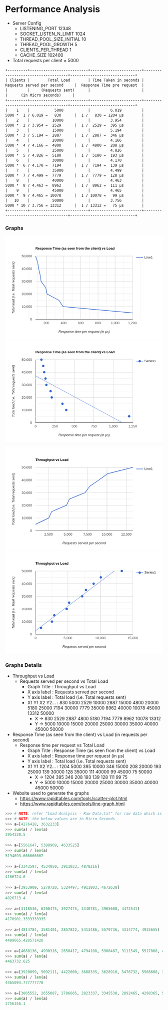 # Performance Analysis

- Server Config
	- LISTENING_PORT 12348
	- SOCKET_LISTEN_N_LIMIT 1024
	- THREAD_POOL_SIZE_INITIAL 10
	- THREAD_POOL_GROWTH 5
	- CLIENTS_PER_THREAD 1
	- CACHE_SIZE 102400
- Total requests per client = 5000

```
+---------+--------------------------+-----------------------+------------------------------------+-----------------------------+
| Clients |        Total Load        | Time Taken in seconds |     Requests served per second     |  Response Time pre request  |
|         |     (Requests sent)      |                       |                                    |      (in Micro seconds)     |
+---------+--------------------------+-----------------------+------------------------------------+-----------------------------+
|    1    |           5000           |         6.019         |     5000 *  1 / 6.019 =   830      |  1 /   830 = 1204 μs        |
|    2    |          10000           |         3.954         |     5000 *  2 / 3.954 =  2529      |  1 /  2529 =  395 μs        |
|    3    |          15000           |         5.194         |     5000 *  3 / 5.194 =  2887      |  1 /  2887 =  346 μs        |
|    4    |          20000           |         4.166         |     5000 *  4 / 4.166 =  4800      |  1 /  4800 =  208 μs        |
|    5    |          25000           |         4.826         |     5000 *  5 / 4.826 =  5180      |  1 /  5180 =  193 μs        |
|    6    |          30000           |         4.170         |     5000 *  6 / 4.170 =  7194      |  1 /  7194 =  139 μs        |
|    7    |          35000           |         4.499         |     5000 *  7 / 4.499 =  7779      |  1 /  7779 =  128 μs        |
|    8    |          40000           |         4.463         |     5000 *  8 / 4.463 =  8962      |  1 /  8962 =  111 μs        |
|    9    |          45000           |         4.465         |     5000 *  9 / 4.465 = 10078      |  1 / 10078 =   99 μs        |
|   10    |          50000           |         3.756         |     5000 * 10 / 3.756 = 13312      |  1 / 13312 =   75 μs        |
+---------+--------------------------+-----------------------+------------------------------------+-----------------------------+
```


### Graphs

![Response Time vs Load - Line Graph](./Response%20Time%20vs%20Load%20-%20line-graph-1.png)
![Response Time vs Load - Scatter Plot](./Response%20Time%20vs%20Load%20-%20scatter-plot-1.png)

![Throughput vs Load - Line Graph](./Throughput%20vs%20Load%20-%20line-graph-2.png)
![Throughput vs Load - Scatter Plot](./Throughput%20vs%20Load%20-%20scatter-plot-2.png)


### Graphs Details

- Throughput vs Load
	- Requests served per second vs Total Load
		- Graph Title    : Throughput vs Load
		- X axis label   : Requests served per second
		- Y axis label   : Total load (i.e. Total requests sent)
		- X1 Y1 X2 Y2... : 830 5000 2529 10000 2887 15000 4800 20000 5180 25000 7194 30000 7779 35000 8962 40000 10078 45000 13312 50000
			- X -> 830 2529 2887 4800 5180 7194 7779 8962 10078 13312
			- Y -> 5000 10000 15000 20000 25000 30000 35000 40000 45000 50000
- Response Time (as seen from the client) vs Load (in requests per second)
	- Response time per request vs Total Load
		- Graph Title    : Response Time (as seen from the client) vs Load
		- X axis label   : Response time per request (in μs)
		- Y axis label   : Total load (i.e. Total requests sent)
		- X1 Y1 X2 Y2... : 1204 5000 395 10000 346 15000 208 20000 193 25000 139 30000 128 35000 111 40000 99 45000 75 50000
			- X -> 1204 395 346 208 193 139 128 111 99 75
			- Y -> 5000 10000 15000 20000 25000 30000 35000 40000 45000 50000
- Website used to generate the graphs
	- https://www.rapidtables.com/tools/scatter-plot.html
	- https://www.rapidtables.com/tools/line-graph.html


```py
>>> # NOTE: refer "Load Analysis - Raw Data.txt" for raw data which is used in this file
>>> # NOTE: the below values are in Micro Seconds
>>> a=[4276428, 3632233]
>>> sum(a) / len(a)
3954330.5

>>> a=[5561647, 5388909, 4633525]
>>> sum(a) / len(a)
5194693.666666667

>>> a=[3343597, 4534050, 3911033, 4878216]
>>> sum(a) / len(a)
4166724.0

>>> a=[3953909, 5270720, 5324497, 4911803, 4672638]
>>> sum(a) / len(a)
4826713.4

>>> a=[3118536, 6200475, 3927475, 3340781, 3965600, 4472541]
>>> sum(a) / len(a)
4170901.3333333335

>>> a=[4814784, 3581401, 2857822, 5413486, 5579736, 4314774, 4935655]
>>> sum(a) / len(a)
4499665.428571428

>>> a=[4688136, 4990316, 2650417, 4794108, 5900487, 3111549, 5517008, 4057840]
>>> sum(a) / len(a)
4463732.625

>>> a=[3920099, 5092111, 4422000, 3688335, 3628910, 5476732, 5508608, 3747831, 4701227]
>>> sum(a) / len(a)
4465094.777777778

>>> a=[3005552, 2655087, 2786605, 2823337, 3345530, 2892465, 4298365, 5765138, 5673981, 4317401]
>>> sum(a) / len(a)
3756346.1
```
